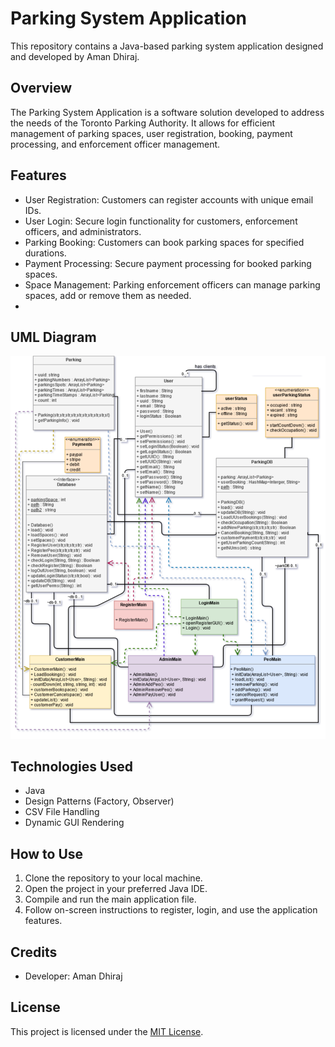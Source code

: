 # Parking System Application

This repository contains a Java-based parking system application designed and developed by Aman Dhiraj.

## Overview

The Parking System Application is a software solution developed to address the needs of the Toronto Parking Authority. It allows for efficient management of parking spaces, user registration, booking, payment processing, and enforcement officer management.

## Features

- User Registration: Customers can register accounts with unique email IDs.
- User Login: Secure login functionality for customers, enforcement officers, and administrators.
- Parking Booking: Customers can book parking spaces for specified durations.
- Payment Processing: Secure payment processing for booked parking spaces.
- Space Management: Parking enforcement officers can manage parking spaces, add or remove them as needed.
- 
## UML Diagram

![UML Diagram](https://github.com/amandhiraj/expressparking/blob/main/UML.png?raw=true)

## Technologies Used

- Java
- Design Patterns (Factory, Observer)
- CSV File Handling
- Dynamic GUI Rendering

## How to Use

1. Clone the repository to your local machine.
2. Open the project in your preferred Java IDE.
3. Compile and run the main application file.
4. Follow on-screen instructions to register, login, and use the application features.

## Credits

- Developer: Aman Dhiraj

## License

This project is licensed under the [MIT License](LICENSE).
